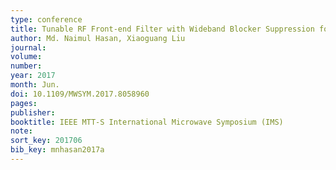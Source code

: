 ```yaml
---
type: conference
title: Tunable RF Front-end Filter with Wideband Blocker Suppression for Multi-Standard Applications
author: Md. Naimul Hasan, Xiaoguang Liu
journal:
volume:
number:
year: 2017
month: Jun.
doi: 10.1109/MWSYM.2017.8058960
pages:
publisher:
booktitle: IEEE MTT-S International Microwave Symposium (IMS)
note:
sort_key: 201706
bib_key: mnhasan2017a
---
```

